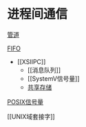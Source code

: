 # 进程间通信

[管道](linux-process-pipe().md)
  
[FIFO](linux-special-file-fifo.md)
  
- [[XSIIPC]]  
  - [[消息队列]]
  - [[SystemV信号量]]
  - [共享存储](linux-shared-memory-segment.md)

[POSIX信号量](linux-semaphore.md)

[[UNIX域套接字]]
